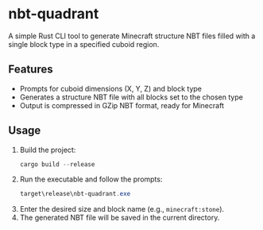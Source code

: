 # nbt-quadrant

A simple Rust CLI tool to generate Minecraft structure NBT files filled with a single block type in a specified cuboid region.

## Features
- Prompts for cuboid dimensions (X, Y, Z) and block type
- Generates a structure NBT file with all blocks set to the chosen type
- Output is compressed in GZip NBT format, ready for Minecraft

## Usage
1. Build the project:
   ```powershell
   cargo build --release
   ```
2. Run the executable and follow the prompts:
   ```powershell
   target\release\nbt-quadrant.exe
   ```
3. Enter the desired size and block name (e.g., `minecraft:stone`).
4. The generated NBT file will be saved in the current directory.